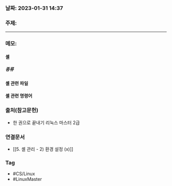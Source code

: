 ### 날짜: 2023-01-31 14:37

### 주제: 
---
### 메모: 
#### 셸
##### 종류
#### 셸 관련 파일 
#### 셸 관련 명령어
### 출처(참고문헌) 
- 한 권으로 끝내기 리눅스 마스터 2급 

### 연결문서 
- [[5. 셸 관리 - 2) 환경 설정 (x)]]

### Tag
- #CS/Linux 
- #LinuxMaster 